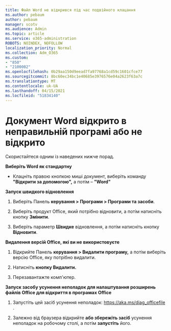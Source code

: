 ```yaml
---
title: Файл Word не відкрився під час подвійного клацання
ms.author: pebaum
author: pebaum
manager: scotv
ms.audience: Admin
ms.topic: article
ms.service: o365-administration
ROBOTS: NOINDEX, NOFOLLOW
localization_priority: Normal
ms.collection: Adm_O365
ms.custom:
- "850"
- "2100002"
ms.openlocfilehash: 0b29aa150d9eead7fa97768a1cd59c1601cfce77
ms.sourcegitcommit: 8bc60ec34bc1e40685e3976576e04a2623f63a7c
ms.translationtype: MT
ms.contentlocale: uk-UA
ms.lasthandoff: 04/15/2021
ms.locfileid: "51834140"
---
```

# <a name="word-document-opened-in-the-wrong-app-or-didnt-open"></a>Документ Word відкрито в неправильній програмі або не відкрито

Скористайтеся одним із наведених нижче порад.

**Виберіть Word як стандартну**

- Клацніть правою кнопкою миші документ, виберіть команду **"Відкрити за допомогою",** а потім – **"Word"**

**Запуск швидкого відновлення**

1. Виберіть Панель **керування > Програми > Програми та засоби**.

2. Виберіть продукт Office, який потрібно відновити, а потім натисніть кнопку **Змінити**.

3. Виберіть параметр **Швидке** відновлення, а потім натисніть кнопку **Відновити**.

**Видалення версій Office, які ви не використовуєте**

1. Відкрийте Панель **керування > Видалити програму,** а потім виберіть версію Office, яку потрібно видалити.

2. Натисніть **кнопку Видалити.**

3. Перезавантажте комп'ютер.

**Запуск засобу усунення неполадок для налаштування розширень файлів Office для відкриття в програмах Office**

1. Запустіть цей засіб усунення неполадок: https://aka.ms/diag_officefile .

2. Залежно від браузера відкрийте **або збережіть засіб** усунення неполадок на робочому столі, а потім **запустіть** його. 
